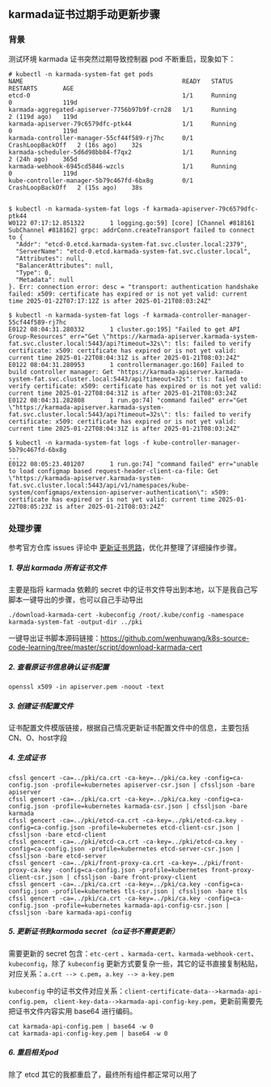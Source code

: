 ## karmada证书过期手动更新步骤

### 背景

测试环境 karmada 证书突然过期导致控制器 pod 不断重启，现象如下：

```
# kubectl -n karmada-system-fat get pods
NAME                                            READY   STATUS             RESTARTS       AGE
etcd-0                                          1/1     Running            0              119d
karmada-aggregated-apiserver-7756b97b9f-crn28   1/1     Running            2 (119d ago)   119d
karmada-apiserver-79c6579dfc-ptk44              1/1     Running            0              119d
karmada-controller-manager-55cf44f589-rj7hc     0/1     CrashLoopBackOff   2 (16s ago)    32s
karmada-scheduler-5d6d98bb84-f7qx2              1/1     Running            2 (24h ago)    365d
karmada-webhook-6945cd5846-wzcls                1/1     Running            0              119d
kube-controller-manager-5b79c467fd-6bx8g        0/1     CrashLoopBackOff   2 (15s ago)    38s


$ kubectl -n karmada-system-fat logs -f karmada-apiserver-79c6579dfc-ptk44 
W0122 07:17:12.851322       1 logging.go:59] [core] [Channel #818161 SubChannel #818162] grpc: addrConn.createTransport failed to connect to {
  "Addr": "etcd-0.etcd.karmada-system-fat.svc.cluster.local:2379",
  "ServerName": "etcd-0.etcd.karmada-system-fat.svc.cluster.local",
  "Attributes": null,
  "BalancerAttributes": null,
  "Type": 0,
  "Metadata": null
}. Err: connection error: desc = "transport: authentication handshake failed: x509: certificate has expired or is not yet valid: current time 2025-01-22T07:17:12Z is after 2025-01-21T08:03:24Z"

$ kubectl -n karmada-system-fat logs -f karmada-controller-manager-55cf44f589-rj7hc 
E0122 08:04:31.280332       1 cluster.go:195] "Failed to get API Group-Resources" err="Get \"https://karmada-apiserver.karmada-system-fat.svc.cluster.local:5443/api?timeout=32s\": tls: failed to verify certificate: x509: certificate has expired or is not yet valid: current time 2025-01-22T08:04:31Z is after 2025-01-21T08:03:24Z"
E0122 08:04:31.280953       1 controllermanager.go:160] Failed to build controller manager: Get "https://karmada-apiserver.karmada-system-fat.svc.cluster.local:5443/api?timeout=32s": tls: failed to verify certificate: x509: certificate has expired or is not yet valid: current time 2025-01-22T08:04:31Z is after 2025-01-21T08:03:24Z
E0122 08:04:31.282808       1 run.go:74] "command failed" err="Get \"https://karmada-apiserver.karmada-system-fat.svc.cluster.local:5443/api?timeout=32s\": tls: failed to verify certificate: x509: certificate has expired or is not yet valid: current time 2025-01-22T08:04:31Z is after 2025-01-21T08:03:24Z"

$ kubectl -n karmada-system-fat logs -f kube-controller-manager-5b79c467fd-6bx8g
...
E0122 08:05:23.401207       1 run.go:74] "command failed" err="unable to load configmap based request-header-client-ca-file: Get \"https://karmada-apiserver.karmada-system-fat.svc.cluster.local:5443/api/v1/namespaces/kube-system/configmaps/extension-apiserver-authentication\": x509: certificate has expired or is not yet valid: current time 2025-01-22T08:05:23Z is after 2025-01-21T08:03:24Z"
```



### 处理步骤

参考官方仓库 issues 评论中 [更新证书思路](https://github.com/karmada-io/karmada/issues/4787#issuecomment-2516618327)，优化并整理了详细操作步骤。

##### 1. 导出 karmada 所有证书文件
主要是指将 karmada 依赖的 secret 中的证书文件导出到本地，以下是我自己写脚本一键导出的步骤，也可以自己手动导出

```shell
./download-karmada-cert -kubeconfig /root/.kube/config -namespace karmada-system-fat -output-dir ../pki

```

一键导出证书脚本源码链接：https://github.com/wenhuwang/k8s-source-code-learning/tree/master/script/download-karmada-cert

##### 2. 查看原证书信息确认证书配置

```shell
openssl x509 -in apiserver.pem -noout -text 
```

##### 3. 创建证书配置文件

证书配置文件模版链接，根据自己情况更新证书配置文件中的信息，主要包括 CN、O、host字段

##### 4. 生成证书

```shell
cfssl gencert -ca=../pki/ca.crt -ca-key=../pki/ca.key -config=ca-config.json -profile=kubernetes apiserver-csr.json | cfssljson -bare apiserver
cfssl gencert -ca=../pki/ca.crt -ca-key=../pki/ca.key -config=ca-config.json -profile=kubernetes karmada-csr.json | cfssljson -bare karmada
cfssl gencert -ca=../pki/etcd-ca.crt -ca-key=../pki/etcd-ca.key -config=ca-config.json -profile=kubernetes etcd-client-csr.json | cfssljson -bare etcd-client
cfssl gencert -ca=../pki/etcd-ca.crt -ca-key=../pki/etcd-ca.key -config=ca-config.json -profile=kubernetes etcd-server-csr.json | cfssljson -bare etcd-server
cfssl gencert -ca=../pki/front-proxy-ca.crt -ca-key=../pki/front-proxy-ca.key -config=ca-config.json -profile=kubernetes front-proxy-client-csr.json | cfssljson -bare front-proxy-client
cfssl gencert -ca=../pki/ca.crt -ca-key=../pki/ca.key -config=ca-config.json -profile=kubernetes tls-csr.json | cfssljson -bare tls
cfssl gencert -ca=../pki/ca.crt -ca-key=../pki/ca.key -config=ca-config.json -profile=kubernetes karmada-api-config-csr.json | cfssljson -bare karmada-api-config
```



##### 5. 更新证书到karmada secret（ca证书不需要更新）

需要更新的 secret 包含：`etc-cert` 、`karmada-cert`、`karmada-webhook-cert`、`kubeconfig`，除了 `kubeconfig` 更新方式要复杂一些，其它的证书直接复制粘贴，对应关系：`a.crt --> c.pem`，`a.key --> a-key.pem`

`kubeconfig` 中的证书文件对应关系：`client-certificate-data-->karmada-api-config.pem`， `client-key-data-->karmada-api-config-key.pem`，更新前需要先把证书文件内容实用 base64 进行编码。

```shell
cat karmada-api-config.pem | base64 -w 0
cat karmada-api-config-key.pem | base64 -w 0
```

##### 6. 重启相关pod

除了 etcd 其它的我都重启了，最终所有组件都正常可以用了